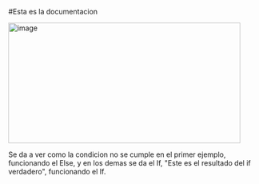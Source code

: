 #Esta es la documentacion

<img width="464" height="241" alt="image" src="https://github.com/user-attachments/assets/2aff8c27-e65a-4743-8e50-2395f731c4e1" />

Se da a ver como la condicion no se cumple en el primer ejemplo, funcionando el Else, y en los demas se da el If, "Este es el resultado del if verdadero", funcionando el If.
